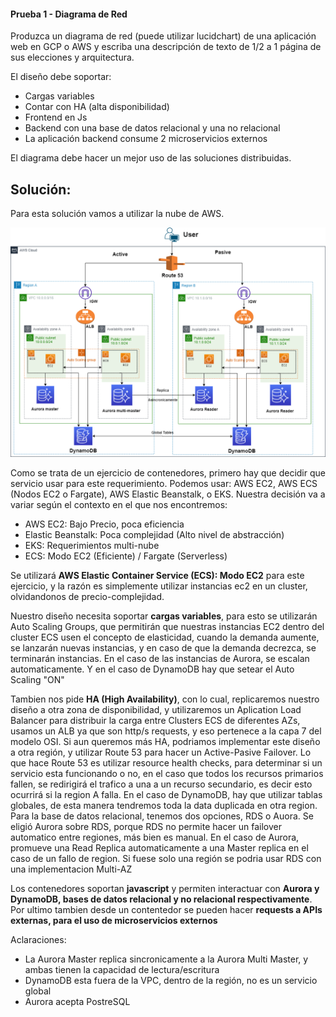 #### Prueba 1 - Diagrama de Red

Produzca un diagrama de red (puede utilizar lucidchart) de una aplicación web en GCP o AWS y escriba una descripción de texto de 1/2 a 1 página de sus elecciones y arquitectura.

El diseño debe soportar:

- Cargas variables
- Contar con HA (alta disponibilidad)
- Frontend en Js
- Backend con una base de datos relacional y una no relacional
- La aplicación backend consume 2 microservicios externos

 
El diagrama debe hacer un mejor uso de las soluciones distribuidas.


## Solución:

Para esta solución vamos a utilizar la nube de AWS.

![Diagrama AWS](devops-craftech.drawio.png)

Como se trata de un ejercicio de contenedores, primero hay que decidir que servicio usar para este requerimiento. Podemos usar: AWS EC2, AWS ECS (Nodos EC2 o Fargate), AWS Elastic Beanstalk, o EKS. Nuestra decisión va a variar según el contexto en el que nos encontremos:

- AWS EC2: Bajo Precio, poca eficiencia
- Elastic Beanstalk: Poca complejidad (Alto nivel de abstracción)
- EKS: Requerimientos multi-nube 
- ECS: Modo EC2 (Eficiente) / Fargate (Serverless)

Se utilizará **AWS Elastic Container Service (ECS): Modo EC2** para este ejercicio, y la razón es simplemente utilizar instancias ec2 en un cluster, olvidandonos de precio-complejidad.

Nuestro diseño necesita soportar **cargas variables**, para esto se utilizarán Auto Scaling Groups, que permitirán que nuestras instancias EC2 dentro del cluster ECS usen el concepto de elasticidad, cuando la demanda aumente, se lanzarán nuevas instancias, y en caso de que la demanda decrezca, se terminarán instancias. En el caso de las instancias de Aurora, se escalan automaticamente. Y en el caso de DynamoDB hay que setear el Auto Scaling "ON" 

Tambien nos pide **HA (High Availability)**, con lo cual, replicaremos nuestro diseño a otra zona de disponibilidad, y utilizaremos un Aplication Load Balancer para distribuir la carga entre Clusters ECS de diferentes AZs, usamos un ALB ya que son http/s requests, y eso pertenece a la capa 7 del modelo OSI. 
Si aun queremos más HA, podriamos implementar este diseño a otra región, y utilizar Route 53 para hacer un Active-Pasive Failover. 
Lo que hace Route 53 es utilizar resource health checks, para determinar si un servicio esta funcionando o no, en el caso que todos los recursos primarios fallen, se redirigirá el trafico a una a un recurso secundario, es decir esto ocurrirá si la region A falla.
En el caso de DynamoDB, hay que utilizar tablas globales, de esta manera tendremos toda la data duplicada en otra region. Para la base de datos relacional, tenemos dos opciones, RDS o Auora. Se eligió Aurora sobre RDS, porque RDS no permite hacer un failover automatico entre regiones, más bien es manual. En el caso de Aurora, promueve una Read Replica automaticamente a una Master replica en el caso de un fallo de region. Si fuese solo una región se podria usar RDS con una implementacion Multi-AZ

Los contenedores soportan **javascript** y permiten interactuar con **Aurora y DynamoDB, bases de datos relacional y no relacional respectivamente**. Por ultimo tambien desde un contentedor se pueden hacer **requests a APIs externas, para el uso de microservicios externos**

Aclaraciones:
- La Aurora Master replica sincronicamente a la Aurora Multi Master, y ambas tienen la capacidad de lectura/escritura
- DynamoDB esta fuera de la VPC, dentro de la región, no es un servicio global
- Aurora acepta PostreSQL
